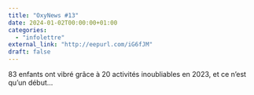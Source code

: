 ```yaml
---
title: "OxyNews #13"
date: 2024-01-02T00:00:00+01:00
categories: 
  - "infolettre"
external_link: "http://eepurl.com/iG6fJM"
draft: false
---
```

83 enfants ont vibré grâce à 20 activités inoubliables en 2023, et ce n’est qu’un début...
